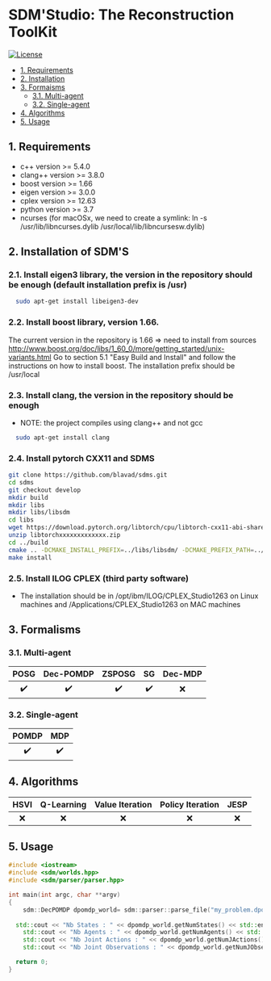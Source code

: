 SDM'Studio: The Reconstruction ToolKit
======================================


<!-- [![Build Status](https://travis-ci.com/hill-a/stable-baselines.svg?branch=master)](https://travis-ci.com/hill-a/stable-baselines) 
[![Documentation Status](https://readthedocs.org/projects/stable-baselines/badge/?version=master)](https://stable-baselines.readthedocs.io/en/master/?badge=master) 
[![Codacy Badge](https://api.codacy.com/project/badge/Grade/3bcb4cd6d76a4270acb16b5fe6dd9efa)](https://www.codacy.com/app/baselines_janitors/stable-baselines?utm_source=github.com&amp;utm_medium=referral&amp;utm_content=hill-a/stable-baselines&amp;utm_campaign=Badge_Grade) 
[![Codacy Badge](https://api.codacy.com/project/badge/Coverage/3bcb4cd6d76a4270acb16b5fe6dd9efa)](https://www.codacy.com/app/baselines_janitors/stable-baselines?utm_source=github.com&utm_medium=referral&utm_content=hill-a/stable-baselines&utm_campaign=Badge_Coverage)

[![GitHub release](https://img.shields.io/github/release/SimonRit/RTK.svg)](https://github.com/SimonRit/RTK/releases/latest) -->
<!-- [![PyPI](https://img.shields.io/pypi/v/itk-rtk.svg)](https://pypi.python.org/pypi/itk-rtk) -->
[![License](https://img.shields.io/badge/License-Apache%202.0-blue.svg)](https://gitlab.inria.fr/jdibango/sdms/-/blob/master/LICENSE)

- [1. Requirements](#1-requirements)
- [2. Installation](#2-installation-of-sdms)
- [3. Formaisms](#3-formalisms)
  - [3.1. Multi-agent](#31-multi-agent)
  - [3.2. Single-agent](#32-single-agent)
- [4. Algorithms](#4-algorithms)
- [5. Usage](#5-usage)


## 1. Requirements
  - c++		    version >= 5.4.0
  - clang++ 	version >= 3.8.0
  - boost 	  version >= 1.66
  - eigen 	  version >= 3.0.0
  - cplex 	  version >= 12.63
  - python    version >= 3.7
  - ncurses (for macOSx, we need to create a symlink: ln -s /usr/lib/libncurses.dylib /usr/local/lib/libncursesw.dylib) 


## 2. Installation of SDM'S

### 2.1. Install eigen3 library, the version in the repository should be enough (default installation prefix is /usr)
```bash
  sudo apt-get install libeigen3-dev
```

### 2.2. Install boost library, version 1.66.

  The current version in the repository is 1.66 => need to install from sources
	http://www.boost.org/doc/libs/1_60_0/more/getting_started/unix-variants.html
	Go to section 5.1 "Easy Build and Install" and follow the instructions on how to install boost.
  The installation prefix should be /usr/local

### 2.3. Install clang, the version in the repository should be enough
   - NOTE: the project compiles using clang++ and not gcc
```bash
  sudo apt-get install clang
```

### 2.4. Install pytorch CXX11 and SDMS
```bash
git clone https://github.com/blavad/sdms.git
cd sdms
git checkout develop
mkdir build
mkdir libs
mkdir libs/libsdm
cd libs
wget https://download.pytorch.org/libtorch/cpu/libtorch-cxx11-abi-shared-with-deps-1.7.0%2Bcpu.zip
unzip libtorchxxxxxxxxxxxxx.zip
cd ../build
cmake .. -DCMAKE_INSTALL_PREFIX=../libs/libsdm/ -DCMAKE_PREFIX_PATH=../libs/libtorch
make install
```

### 2.5. Install ILOG CPLEX (third party software)
   - The installation should be in /opt/ibm/ILOG/CPLEX_Studio1263 on Linux machines and /Applications/CPLEX_Studio1263 on MAC machines

## 3. Formalisms

### 3.1. Multi-agent
|        POSG        |     Dec-POMDP      |       ZSPOSG       |         SG         | Dec-MDP |
| :----------------: | :----------------: | :----------------: | :----------------: | :-----: |
| :heavy_check_mark: | :heavy_check_mark: | :heavy_check_mark: | :heavy_check_mark: |   :x:   |


### 3.2. Single-agent
|       POMDP        |        MDP         |
| :----------------: | :----------------: |
| :heavy_check_mark: | :heavy_check_mark: |

## 4. Algorithms

| HSVI  | Q-Learning | Value Iteration | Policy Iteration | JESP  |
| :---: | :--------: | :-------------: | :--------------: | :---: |
|  :x:  |    :x:     |       :x:       |       :x:        |  :x:  |


## 5. Usage

```cpp
#include <iostream>
#include <sdm/worlds.hpp>
#include <sdm/parser/parser.hpp>

int main(int argc, char **argv)
{
	sdm::DecPOMDP dpomdp_world= sdm::parser::parse_file("my_problem.dpomdp");
  
  std::cout << "Nb States : " << dpomdp_world.getNumStates() << std::endl;
	std::cout << "Nb Agents : " << dpomdp_world.getNumAgents() << std::endl;
	std::cout << "Nb Joint Actions : " << dpomdp_world.getNumJActions() << std::endl;
	std::cout << "Nb Joint Observations : " << dpomdp_world.getNumJObservations() << std::endl;

  return 0;
}
```
